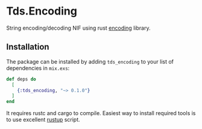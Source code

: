 # Tds.Encoding

String encoding/decoding NIF using rust [encoding](https://crates.io/crates/encoding) library.

## Installation

The package can be installed by adding `tds_encoding` to your list of dependencies in `mix.exs`:

```elixir
def deps do
  [
    {:tds_encoding, "~> 0.1.0"}
  ]
end
```

It requires rustc and cargo to compile. Easiest way to install required tools is 
to use excellent [rustup](https://rustup.rs/) script.

